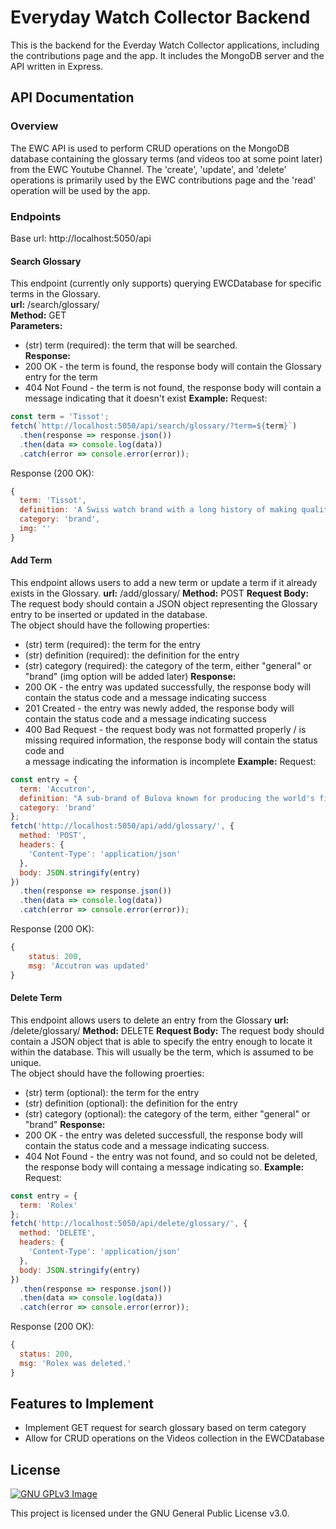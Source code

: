 # Everyday Watch Collector Backend

This is the backend for the Everday Watch Collector applications, including the contributions page and the app. It includes the MongoDB server and the API written in Express.

## API Documentation
### Overview
The EWC API is used to perform CRUD operations on the MongoDB database containing the glossary terms (and videos too at some point later) from the EWC Youtube Channel. The 'create', 'update', and 'delete' operations is primarily used by the EWC contributions page and the 'read' operation will be used by the app.

### Endpoints
Base url: http://localhost:5050/api

#### **Search Glossary**
This endpoint (currently only supports) querying EWCDatabase for specific terms in the Glossary.  
**url:** /search/glossary/  
**Method:** GET  
**Parameters:**
* (str) term (required): the term that will be searched.  
**Response:**
* 200 OK - the term is found, the response body will contain the Glossary entry for the term
* 404 Not Found - the term is not found, the response body will contain a message indicating that it doesn't exist
**Example:**
Request:
```javascript
const term = 'Tissot';
fetch(`http://localhost:5050/api/search/glossary/?term=${term}`)
  .then(response => response.json())
  .then(data => console.log(data))
  .catch(error => console.error(error));
```
Response (200 OK):
```javascript
{
  term: 'Tissot',
  definition: 'A Swiss watch brand with a long history of making quality timepieces and continuing to innovate in its mechanisms.',
  category: 'brand',
  img: ''
}
```

#### **Add Term**
This endpoint allows users to add a new term or update a term if it already exists in the Glossary.
**url:** /add/glossary/
**Method:** POST
**Request Body:**
The request body should contain a JSON object representing the Glossary entry to be inserted or updated in the database.  
The object should have the following properties:
* (str) term (required): the term for the entry
* (str) definition (required): the definition for the entry
* (str) category (required): the category of the term, either "general" or "brand"
(img option will be added later)
**Response:**
* 200 OK - the entry was updated successfully, the response body will contain the status code and a message indicating success
* 201 Created - the entry was newly added, the response body will contain the status code and a message indicating success
* 400 Bad Request - the request body was not formatted properly / is missing required information, the response body will contain the status code and  
                    a message indicating the information is incomplete
**Example:**
Request:
```javascript
const entry = {
  term: 'Accutron',
  definition: "A sub-brand of Bulova known for producing the world's first electric-powered watch with its unique hum.",
  category: 'brand'
};
fetch('http://localhost:5050/api/add/glossary/', {
  method: 'POST',
  headers: {
    'Content-Type': 'application/json'
  },
  body: JSON.stringify(entry)
})
  .then(response => response.json())
  .then(data => console.log(data))
  .catch(error => console.error(error));
```
Response (200 OK):
```javascript
{
    status: 200,
    msg: 'Accutron was updated'
}
```

#### **Delete Term**
This endpoint allows users to delete an entry from the Glossary
**url:** /delete/glossary/
**Method:** DELETE
**Request Body:**
The request body should contain a JSON object that is able to specify the entry enough to locate it within the database. This will usually be the term, which is assumed to be unique.  
The object should have the following proerties:
* (str) term (optional): the term for the entry
* (str) definition (optional): the definition for the entry
* (str) category (optional): the category of the term, either "general" or "brand"
**Response:**
* 200 OK - the entry was deleted successfull, the response body will contain the status code and a message indicating success.
* 404 Not Found - the entry was not found, and so could not be deleted, the response body will containg a message indicating so.
**Example:**
Request:
```javascript
const entry = {
  term: 'Rolex'
};
fetch('http://localhost:5050/api/delete/glossary/', {
  method: 'DELETE',
  headers: {
    'Content-Type': 'application/json'
  },
  body: JSON.stringify(entry)
})
  .then(response => response.json())
  .then(data => console.log(data))
  .catch(error => console.error(error));
```
Response (200 OK):
```javascript
{
  status: 200,
  msg: 'Rolex was deleted.'
}
```

## Features to Implement
* Implement GET request for search glossary based on term category
* Allow for CRUD operations on the Videos collection in the EWCDatabase

## License
[![GNU GPLv3 Image](https://www.gnu.org/graphics/gplv3-127x51.png)](https://www.gnu.org/licenses/gpl-3.0.en.html)  

This project is licensed under the GNU General Public License v3.0.
